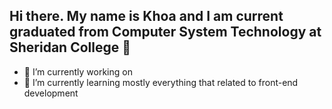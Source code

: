 ## Hi there. My name is Khoa and I am current graduated from Computer System Technology at Sheridan College 👋

- 🔭 I’m currently working on
- 🌱 I’m currently learning mostly everything that related to front-end development
